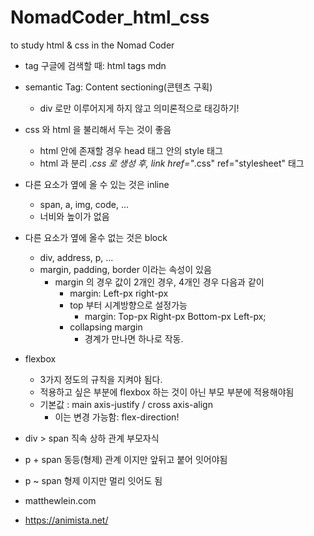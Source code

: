 # NomadCoder_html_css

to study html &amp; css in the Nomad Coder

- tag 구글에 검색할 때: html tags mdn
- semantic Tag: Content sectioning(콘텐츠 구획)
    - div 로만 이루어지게 하지 않고 의미론적으로 태깅하기!

- css 와 html 을 불리해서 두는 것이 좋음
    - html 안에 존재할 경우 head 태그 안의 style 태그
    - html 과 분리 *.css 로 생성 후, link href="*.css" ref="stylesheet" 태그

- 다른 요소가 옆에 올 수 있는 것은 inline
    - span, a, img, code, ...
    - 너비와 높이가 없음
- 다른 요소가 옆에 올수 없는 것은 block
    - div, address, p, ...
    - margin, padding, border 이라는 속성이 있음
        - margin 의 경우 값이 2개인 경우, 4개인 경우 다음과 같이
            - margin: Left-px right-px
            - top 부터 시계방향으로 설정가능
                - margin: Top-px Right-px Bottom-px Left-px;
            - collapsing margin
                - 경계가 만나면 하나로 작동.
- flexbox
  - 3가지 정도의 규칙을 지켜야 됨다.
  - 적용하고 싶은 부분에 flexbox 하는 것이 아닌 부모 부분에 적용해야됨
  - 기본값 : main axis-justify / cross axis-align
    - 이는 변경 가능함: flex-direction!

- div > span 직속 상하 관계 부모자식
- p + span 동등(형제) 관계 이지만 앞뒤고 붙어 잇어야됨
- p ~ span 형제 이지만 멀리 잇어도 됨

- matthewlein.com
- https://animista.net/